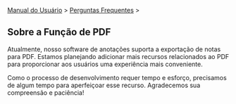 [Manual do Usuário](/dragonnest/drawnote/manual/pt) > [Perguntas Frequentes](/dragonnest/drawnote/manual/pt/q_a) >

Sobre a Função de PDF
---
Atualmente, nosso software de anotações suporta a exportação de notas para PDF. Estamos planejando adicionar mais recursos relacionados ao PDF para proporcionar aos usuários uma experiência mais conveniente.

Como o processo de desenvolvimento requer tempo e esforço, precisamos de algum tempo para aperfeiçoar esse recurso. Agradecemos sua compreensão e paciência!